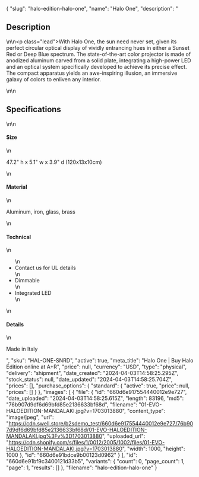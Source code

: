 {
  "slug": "halo-edition-halo-one",
  "name": "Halo One",
  "description": "<h2>Description</h2>\n<!-- split -->\n<p class=\"lead\">With Halo One, the sun need never set, given its perfect circular optical display of vividly entrancing hues in either a Sunset Red or Deep Blue spectrum. The state-of-the-art color projector is made of anodized aluminum carved from a solid plate, integrating a high-power LED and an optical system specifically developed to achieve its precise effect. The compact apparatus yields an awe-inspiring illusion, an immersive galaxy of colors to enliven any interior.</p>\n<!-- split -->\n<h2>Specifications</h2>\n<!-- split -->\n<h4>Size</h4>\n<p>47.2\" h x 5.1\" w x 3.9\" d (120x13x10cm)</p>\n<h4>Material</h4>\n<p>Aluminum, iron, glass, brass</p>\n<h4>Technical</h4>\n<ul>\n<li>Contact us for UL details</li>\n<li>Dimmable</li>\n<li>Integrated LED</li>\n</ul>\n<h4>Details</h4>\n<p>Made in Italy</p>",
  "sku": "HAL-ONE-SNRD",
  "active": true,
  "meta_title": "Halo One | Buy Halo Edition online at A+R",
  "price": null,
  "currency": "USD",
  "type": "physical",
  "delivery": "shipment",
  "date_created": "2024-04-03T14:58:25.295Z",
  "stock_status": null,
  "date_updated": "2024-04-03T14:58:25.704Z",
  "prices": [],
  "purchase_options": {
    "standard": {
      "active": true,
      "price": null,
      "prices": []
    }
  },
  "images": [
    {
      "file": {
        "id": "660d6e917554440012e9e727",
        "date_uploaded": "2024-04-03T14:58:25.615Z",
        "length": 83196,
        "md5": "76b907d9df6d69bfd85e2136633bf68d",
        "filename": "01-EVO-HALOEDITION-MANDALAKI.jpg?v=1703013880",
        "content_type": "image/jpeg",
        "url": "https://cdn.swell.store/b2sdemo_test/660d6e917554440012e9e727/76b907d9df6d69bfd85e2136633bf68d/01-EVO-HALOEDITION-MANDALAKI.jpg%3Fv%3D1703013880",
        "uploaded_url": "https://cdn.shopify.com/s/files/1/0012/2005/1002/files/01-EVO-HALOEDITION-MANDALAKI.jpg?v=1703013880",
        "width": 1000,
        "height": 1000
      },
      "id": "660d6e91bdce9b00123d0962"
    }
  ],
  "id": "660d6e91bf9c3400121d33b5",
  "variants": {
    "count": 0,
    "page_count": 1,
    "page": 1,
    "results": []
  },
  "filename": "halo-edition-halo-one"
}